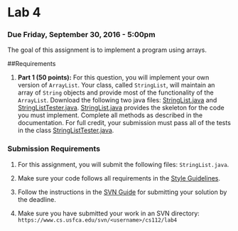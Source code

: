 Lab 4
=====

### Due Friday, September 30, 2016 - 5:00pm

The goal of this assignment is to implement a program using arrays.

##Requirements
1. **Part 1 (50 points):** For this question, you will implement your own version of `ArrayList`.  Your class, called `StringList`, will maintain an array of `String` objects and provide most of the functionality of the `ArrayList`. Download the following two java files: [StringList.java](code/StringList.java) and [StringListTester.java](code/StringListTester.java). [StringList.java](code/StringList.java) provides the skeleton for the code you must implement. Complete all methods as described in the documentation. For full credit, your submission must pass all of the tests in the class [StringListTester.java](code/StringListTester.java).

### Submission Requirements

1. For this assignment, you will submit the following files: `StringList.java`. 

2. Make sure your code follows all requirements in the [Style Guidelines](https://github.com/CS112-F16/notes/blob/master/style.md).

3. Follow the instructions in the [SVN Guide](https://github.com/CS112-F16/notes/blob/master/svn_guide.md) for submitting your solution by the deadline.

4. Make sure you have submitted your work in an SVN directory: `https://www.cs.usfca.edu/svn/<username>/cs112/lab4`

